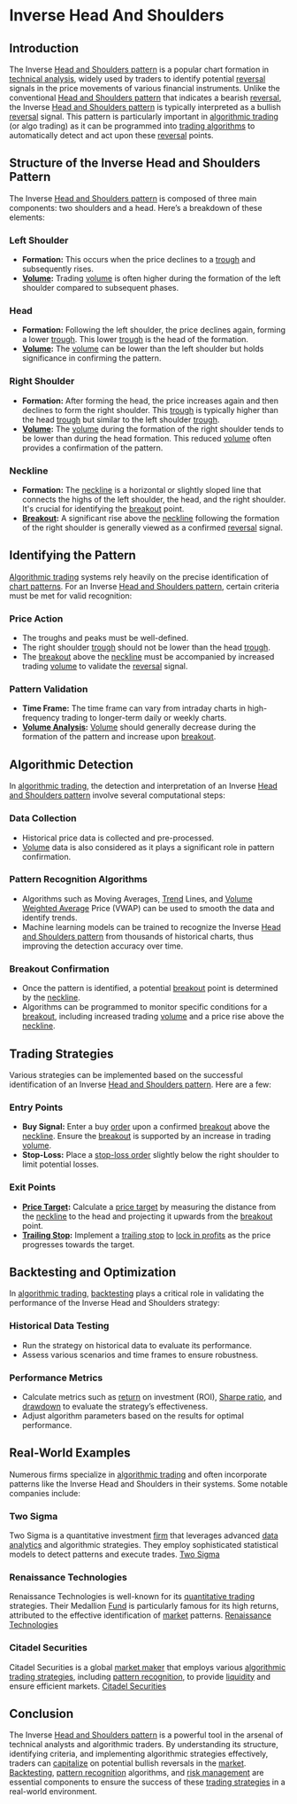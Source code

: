 # Inverse Head And Shoulders

## Introduction
The Inverse [Head and Shoulders pattern](../h/head_and_shoulders_pattern.md) is a popular chart formation in [technical analysis](../t/technical_analysis.md), widely used by traders to identify potential [reversal](../r/reversal.md) signals in the price movements of various financial instruments. Unlike the conventional [Head and Shoulders pattern](../h/head_and_shoulders_pattern.md) that indicates a bearish [reversal](../r/reversal.md), the Inverse [Head and Shoulders pattern](../h/head_and_shoulders_pattern.md) is typically interpreted as a bullish [reversal](../r/reversal.md) signal. This pattern is particularly important in [algorithmic trading](../a/accountability.md) (or algo trading) as it can be programmed into [trading algorithms](../t/trading_algorithms.md) to automatically detect and act upon these [reversal](../r/reversal.md) points.

## Structure of the Inverse Head and Shoulders Pattern
The Inverse [Head and Shoulders pattern](../h/head_and_shoulders_pattern.md) is composed of three main components: two shoulders and a head. Here’s a breakdown of these elements:

### Left Shoulder
- **Formation:** This occurs when the price declines to a [trough](../t/trough.md) and subsequently rises.
- **[Volume](../v/volume.md):** Trading [volume](../v/volume.md) is often higher during the formation of the left shoulder compared to subsequent phases.
  
### Head
- **Formation:** Following the left shoulder, the price declines again, forming a lower [trough](../t/trough.md). This lower [trough](../t/trough.md) is the head of the formation.
- **[Volume](../v/volume.md):** The [volume](../v/volume.md) can be lower than the left shoulder but holds significance in confirming the pattern.

### Right Shoulder
- **Formation:** After forming the head, the price increases again and then declines to form the right shoulder. This [trough](../t/trough.md) is typically higher than the head [trough](../t/trough.md) but similar to the left shoulder [trough](../t/trough.md).
- **[Volume](../v/volume.md):** The [volume](../v/volume.md) during the formation of the right shoulder tends to be lower than during the head formation. This reduced [volume](../v/volume.md) often provides a confirmation of the pattern.

### Neckline
- **Formation:** The [neckline](../n/neckline.md) is a horizontal or slightly sloped line that connects the highs of the left shoulder, the head, and the right shoulder. It's crucial for identifying the [breakout](../b/breakout.md) point.
- **[Breakout](../b/breakout.md):** A significant rise above the [neckline](../n/neckline.md) following the formation of the right shoulder is generally viewed as a confirmed [reversal](../r/reversal.md) signal.

## Identifying the Pattern
[Algorithmic trading](../a/accountability.md) systems rely heavily on the precise identification of [chart patterns](../c/chart_patterns.md). For an Inverse [Head and Shoulders pattern](../h/head_and_shoulders_pattern.md), certain criteria must be met for valid recognition:

### Price Action
- The troughs and peaks must be well-defined.
- The right shoulder [trough](../t/trough.md) should not be lower than the head [trough](../t/trough.md).
- The [breakout](../b/breakout.md) above the [neckline](../n/neckline.md) must be accompanied by increased trading [volume](../v/volume.md) to validate the [reversal](../r/reversal.md) signal.

### Pattern Validation
- **Time Frame:** The time frame can vary from intraday charts in high-frequency trading to longer-term daily or weekly charts.
- **[Volume Analysis](../v/volume_analysis.md):** [Volume](../v/volume.md) should generally decrease during the formation of the pattern and increase upon [breakout](../b/breakout.md).

## Algorithmic Detection
In [algorithmic trading](../a/accountability.md), the detection and interpretation of an Inverse [Head and Shoulders pattern](../h/head_and_shoulders_pattern.md) involve several computational steps:

### Data Collection
- Historical price data is collected and pre-processed.
- [Volume](../v/volume.md) data is also considered as it plays a significant role in pattern confirmation.

### Pattern Recognition Algorithms
- Algorithms such as Moving Averages, [Trend](../t/trend.md) Lines, and [Volume](../v/volume.md) [Weighted Average](../w/weighted_average.md) Price (VWAP) can be used to smooth the data and identify trends.
- Machine learning models can be trained to recognize the Inverse [Head and Shoulders pattern](../h/head_and_shoulders_pattern.md) from thousands of historical charts, thus improving the detection accuracy over time.

### Breakout Confirmation
- Once the pattern is identified, a potential [breakout](../b/breakout.md) point is determined by the [neckline](../n/neckline.md).
- Algorithms can be programmed to monitor specific conditions for a [breakout](../b/breakout.md), including increased trading [volume](../v/volume.md) and a price rise above the [neckline](../n/neckline.md).

## Trading Strategies
Various strategies can be implemented based on the successful identification of an Inverse [Head and Shoulders pattern](../h/head_and_shoulders_pattern.md). Here are a few:

### Entry Points
- **Buy Signal:** Enter a buy [order](../o/order.md) upon a confirmed [breakout](../b/breakout.md) above the [neckline](../n/neckline.md). Ensure the [breakout](../b/breakout.md) is supported by an increase in trading [volume](../v/volume.md).
- **Stop-Loss:** Place a [stop-loss order](../s/stop-loss_order.md) slightly below the right shoulder to limit potential losses.

### Exit Points
- **[Price Target](../p/price_target.md):** Calculate a [price target](../p/price_target.md) by measuring the distance from the [neckline](../n/neckline.md) to the head and projecting it upwards from the [breakout](../b/breakout.md) point.
- **[Trailing Stop](../t/trailing_stop.md):** Implement a [trailing stop](../t/trailing_stop.md) to [lock in profits](../l/lock_in_profits.md) as the price progresses towards the target.

## Backtesting and Optimization
In [algorithmic trading](../a/accountability.md), [backtesting](../b/backtesting.md) plays a critical role in validating the performance of the Inverse Head and Shoulders strategy:

### Historical Data Testing
- Run the strategy on historical data to evaluate its performance.
- Assess various scenarios and time frames to ensure robustness.

### Performance Metrics
- Calculate metrics such as [return](../r/return.md) on investment (ROI), [Sharpe ratio](../s/sharpe_ratio.md), and [drawdown](../d/drawdown.md) to evaluate the strategy’s effectiveness.
- Adjust algorithm parameters based on the results for optimal performance.

## Real-World Examples
Numerous firms specialize in [algorithmic trading](../a/accountability.md) and often incorporate patterns like the Inverse Head and Shoulders in their systems. Some notable companies include:

### Two Sigma
Two Sigma is a quantitative investment [firm](../f/firm.md) that leverages advanced [data analytics](../d/data_analytics.md) and algorithmic strategies. They employ sophisticated statistical models to detect patterns and execute trades.
[Two Sigma](https://www.twosigma.com/)

### Renaissance Technologies
Renaissance Technologies is well-known for its [quantitative trading](../q/quantitative_trading.md) strategies. Their Medallion [Fund](../f/fund.md) is particularly famous for its high returns, attributed to the effective identification of [market](../m/market.md) patterns.
[Renaissance Technologies](https://www.rentec.com/)

### Citadel Securities
Citadel Securities is a global [market maker](../m/market_maker.md) that employs various [algorithmic trading strategies](../a/algorithmic_trading_strategies.md), including [pattern recognition](../p/pattern_recognition.md), to provide [liquidity](../l/liquidity.md) and ensure efficient markets.
[Citadel Securities](https://www.citadelsecurities.com/)

## Conclusion
The Inverse [Head and Shoulders pattern](../h/head_and_shoulders_pattern.md) is a powerful tool in the arsenal of technical analysts and algorithmic traders. By understanding its structure, identifying criteria, and implementing algorithmic strategies effectively, traders can [capitalize](../c/capitalize.md) on potential bullish reversals in the [market](../m/market.md). [Backtesting](../b/backtesting.md), [pattern recognition](../p/pattern_recognition.md) algorithms, and [risk management](../r/risk_management.md) are essential components to ensure the success of these [trading strategies](../t/trading_strategies.md) in a real-world environment.